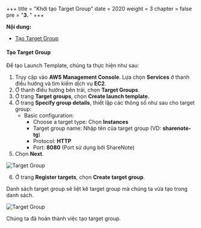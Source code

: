+++
title = "Khởi tạo Target Group"
date = 2020
weight = 3
chapter = false
pre = "<b>3. </b>"
+++

**Nội dung:**
- [Tạo Target Group](#tạo-target-group)

#### Tạo Target Group

Để tạo Launch Template, chúng ta thực hiện như sau:
1. Truy cập vào **AWS Management Console**. Lựa chọn **Services** ở thanh điều hướng và tìm kiếm dịch vụ **EC2**.
2. Ở thanh điều hướng bên trái, chọn **Target Groups**.
3. Ở trang **Target groups**, chọn **Create launch template**.
4. Ở trang **Specify group details**, thiết lập các thông số như sau cho target group:
   - Basic configuration:
     - Choose a target type: Chọn **Instances**
     - Target group name: Nhập tên của target group (VD: **sharenote-tg**)
     - Protocol: **HTTP**
     - Port: **8080** (Port sử dụng bởi ShareNote)
5. Chọn **Next**.

![Target Group](../../../images/3/1.png?width=90pc)

6. Ở trang **Register targets**, chọn **Create target group**.

Danh sách target group sẽ liệt kê target group mà chúng ta vừa tạo trong danh sách.

![Target Group](../../../images/3/2.png?width=90pc)

Chúng ta đã hoàn thành việc tạo target group.
